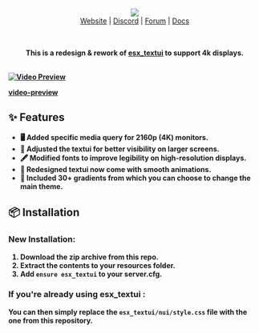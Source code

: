 <br/>

<div align="center" style="margin: 30px;">
  <a href="https://frvgs.com/">
      <img src="https://cdn.frvgs.com/banner.png" align="center" />
  </a>
  <br />
  <div align="center">
    <a href="https://frvgs.com">Website</a> |
    <a href="https://discord.gg/">Discord</a> |
    <a href="https://forum.cfx.re/u/frvgs">Forum</a> |
    <a href="https://docs.frvgs.com/">Docs</a>
  </div>
</div>

<br />

<div align="center">
  <strong>This is a redesign & rework of <a href="https://github.com/esx-framework/esx_core/tree/main/%5Bcore%5D/esx_textui">esx_textui</a> to support 4k displays.

<br />
<br />

</div>

[![Video Preview](https://cdn.frvgs.com/core_preview/textui_preview.png)](https://www.youtube.com/watch?v=o-M2wjaZfoo)

[video-preview](https://youtube.com/watch?v=o-M2wjaZfoo)

## ✨ Features

- 🖥️ Added specific media query for 2160p (4K) monitors.
- 📐 Adjusted the textui for better visibility on larger screens.
- 🖋️ Modified fonts to improve legibility on high-resolution displays.
- 🎨 Redesigned textui now come with smooth animations.
- 🌅 Included 30+ gradients from which you can choose to change the main theme.
  
## 📦 Installation

### New Installation:
1. Download the zip archive from this repo.
2. Extract the contents to your resources folder.
3. Add `ensure esx_textui` to your server.cfg.

### If you're already using esx_textui :
You can then simply replace the `esx_textui/nui/style.css` file with the one from this repository.


